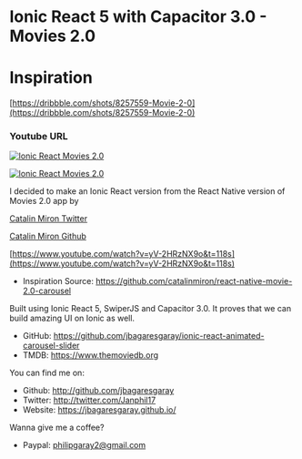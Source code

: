 # Ionic React 5 with Capacitor 3.0 - Movies 2.0


# Inspiration

[https://dribbble.com/shots/8257559-Movie-2-0](https://dribbble.com/shots/8257559-Movie-2-0)

### Youtube URL

[![Ionic React Movies 2.0](app.gif)](https://www.youtube.com/watch?v=TAGyxWssyVA)

[![Ionic React Movies 2.0](sample.gif)](https://github.com/jbagaresgaray/ionic-react-animated-carousel-slider)


I decided to make an Ionic React version from the React Native version of Movies 2.0 app by 

[Catalin Miron Twitter](http://twitter.com/mironcatalin)

[Catalin Miron Github](http://github.com/catalinmiron)

[https://www.youtube.com/watch?v=yV-2HRzNX9o&t=118s](https://www.youtube.com/watch?v=yV-2HRzNX9o&t=118s)

- Inspiration Source: https://github.com/catalinmiron/react-native-movie-2.0-carousel



Built using Ionic React 5, SwiperJS and Capacitor 3.0. It proves that we can build amazing UI on Ionic as well.

- GitHub: https://github.com/jbagaresgaray/ionic-react-animated-carousel-slider
- TMDB: https://www.themoviedb.org


You can find me on:
- Github: http://github.com/jbagaresgaray
- Twitter: http://twitter.com/Janphil17
- Website: https://jbagaresgaray.github.io/

Wanna give me a coffee?

- Paypal: philipgaray2@gmail.com
